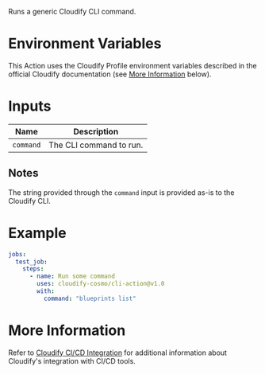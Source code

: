 Runs a generic Cloudify CLI command.

# Environment Variables

This Action uses the Cloudify Profile environment variables described in the official
Cloudify documentation (see [More Information](#more-information) below).

# Inputs

| Name | Description
|------|------------
| `command` | The CLI command to run.

## Notes

The string provided through the `command` input is provided as-is to the Cloudify CLI.

# Example

```yaml
jobs:
  test_job:
    steps:
      - name: Run some command
        uses: cloudify-cosmo/cli-action@v1.0
        with:
          command: "blueprints list"
```

# More Information

Refer to [Cloudify CI/CD Integration](https://docs.cloudify.co/latest/working_with/integration/) for additional information about
Cloudify's integration with CI/CD tools.
